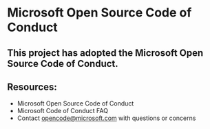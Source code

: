 # Microsoft Open Source Code of Conduct
## This project has adopted the Microsoft Open Source Code of Conduct.

## Resources:

  * Microsoft Open Source Code of Conduct
  * Microsoft Code of Conduct FAQ
  * Contact opencode@microsoft.com with questions or concerns
